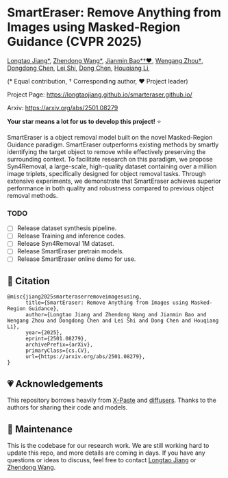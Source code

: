 # SmartEraser: Remove Anything from Images using Masked-Region Guidance (CVPR 2025)

[Longtao Jiang*](https://longtaojiang.github.io/), [Zhendong Wang*](https://zhendongwang6.github.io/), [Jianmin Bao*†❤](https://jianminbao.github.io/), [Wengang Zhou†](http://staff.ustc.edu.cn/~zhwg/), [Dongdong Chen](https://www.dongdongchen.bid/), [Lei Shi](), [Dong Chen](http://www.dongchen.pro/), [Houqiang Li](http://staff.ustc.edu.cn/~lihq/en/),

(* Equal contribution, † Corresponding author, ❤ Project leader)

Project Page: https://longtaojiang.github.io/smarteraser.github.io/

Arxiv: https://arxiv.org/abs/2501.08279

<!-- [![arXiv](https://img.shields.io/badge/arXiv-2312.03594-b31b1b.svg)](https://arxiv.org/abs/2312.03594)
[![Project Page](https://img.shields.io/badge/PowerPaint-Website-green)](https://powerpaint.github.io/)
[![Open in OpenXLab](https://cdn-static.openxlab.org.cn/app-center/openxlab_app.svg)](https://openxlab.org.cn/apps/detail/rangoliu/PowerPaint)
[![HuggingFace Model](https://img.shields.io/badge/%F0%9F%A4%97%20Hugging%20Face-Model-blue)](https://huggingface.co/JunhaoZhuang/PowerPaint-v1) -->

**Your star means a lot for us to develop this project!** :star:

SmartEraser is a object removal model built on the novel Masked-Region Guidance paradigm. SmartEraser outperforms existing methods by smartly identifying the target object to remove while effectively preserving the surrounding context. To facilitate research on this paradigm, we propose Syn4Removal, a large-scale, high-quality dataset containing over a million image triplets, specifically designed for object removal tasks. Through extensive experiments, we demonstrate that SmartEraser achieves superior performance in both quality and robustness compared to previous object removal methods.

### TODO

- [ ] Release dataset synthesis pipeline.
- [ ] Release Training and inference codes.
- [ ] Release Syn4Removal 1M dataset.
- [ ] Release SmartEraser pretrain models.
- [ ] Release SmartEraser online demo for use.

<!-- <img src='https://github.com/open-mmlab/mmagic/assets/12782558/acd01391-c73f-4997-aafd-0869aebcc915'/> -->


<!-- ## 🚀 News

**May 22, 2024**:fire:

- We have open-sourced the model weights for PowerPaint v2-1, rectifying some existing issues that were present during the training process of version 2. [![HuggingFace Model](https://img.shields.io/badge/%F0%9F%A4%97%20Hugging%20Face-Model-blue)](https://huggingface.co/JunhaoZhuang/PowerPaint-v2-1)

**April 7, 2024**:fire:

- We open source the model weights and code for PowerPaint v2. [![Open in OpenXLab](https://cdn-static.openxlab.org.cn/header/openxlab_models.svg)](https://openxlab.org.cn/models/detail/zhuangjunhao/PowerPaint_v2) [![HuggingFace Model](https://img.shields.io/badge/%F0%9F%A4%97%20Hugging%20Face-Model-blue)](https://huggingface.co/JunhaoZhuang/PowerPaint_v2)

**April 6, 2024**:

- We have retrained a new PowerPaint, taking inspiration from Brushnet. The [Online Demo](https://openxlab.org.cn/apps/detail/rangoliu/PowerPaint) has been updated accordingly. **We plan to release the model weights and code as open source in the next few days**.
- Tips: We preserve the cross-attention layer that was deleted by BrushNet for the task prompts input.

|  | Object insertion | Object Removal|Shape-guided Object Insertion|Outpainting|
|-----------------|-----------------|-----------------|-----------------|-----------------|
| Original Image| ![cropinput](https://github.com/Sanster/IOPaint/assets/108931120/bf91a1e8-8eaf-4be6-b47d-b8e43c9d182a)|![cropinput](https://github.com/Sanster/IOPaint/assets/108931120/c7e56119-aa57-4761-b6aa-56f8a0b72456)|![image](https://github.com/Sanster/IOPaint/assets/108931120/cbbfe84e-2bf1-425b-8349-f7874f2e978c)|![cropinput](https://github.com/Sanster/IOPaint/assets/108931120/134bb707-0fe5-4d22-a0ca-d440fa521365)|
| Output| ![image](https://github.com/Sanster/IOPaint/assets/108931120/ee777506-d336-4275-94f6-31abf9521866)| ![image](https://github.com/Sanster/IOPaint/assets/108931120/e9d8cf6c-13b8-443c-b327-6f27da54cda6)|![image](https://github.com/Sanster/IOPaint/assets/108931120/cc3008c9-37dd-4d98-ad43-58f67be872dc)|![image](https://github.com/Sanster/IOPaint/assets/108931120/18d8ca23-e6d7-4680-977f-e66341312476)|

**December 22, 2023**:wrench:

- The logical error in loading ControlNet has been rectified. The `gradio_PowerPaint.py` file and [Online Demo](https://openxlab.org.cn/apps/detail/rangoliu/PowerPaint) have also been updated.

**December 18, 2023**

*Enhanced PowerPaint Model*

- We are delighted to announce the release of more stable model weights. These refined weights can now be accessed on [Hugging Face](https://huggingface.co/JunhaoZhuang/PowerPaint-v1/tree/main). The `gradio_PowerPaint.py` file and [Online Demo](https://openxlab.org.cn/apps/detail/rangoliu/PowerPaint) have also been updated as part of this release. -->

<!-- ## Get Started

**Recommend Environment:** `cuda 11.8` + `python 3.9`

```bash
# Clone the Repository
git clone git@github.com:open-mmlab/PowerPaint.git

# Create Virtual Environment with Conda
conda create --name ppt python=3.9
conda activate ppt

# Install Dependencies
pip install -r requirements/requirements.txt
```

Or you can construct a conda environment from scratch by running the following command:

```bash
conda env create -f requirements/ppt.yaml
conda activate ppt
```

## Inference

You can launch the Gradio interface for PowerPaint by running the following command:

```bash
# Set up Git LFS
conda install git-lfs
git lfs install

# Clone PowerPaint Model
git lfs clone https://huggingface.co/JunhaoZhuang/PowerPaint-v1/ ./checkpoints/ppt-v1

python app.py --share
```

We suggest PowerPaint-V2 that is built upon BrushNet with RealisticVision as the base model, which exhibits higher visual quality. You can run the following command:
```bash
# Clone PowerPaint Model
git lfs clone https://huggingface.co/JunhaoZhuang/PowerPaint_v2/ ./checkpoints/ppt-v2

python app.py --share --version ppt-v2 --checkpoint_dir checkpoints/ppt-v2
```
Specifically, if you have downloaded the weights and want to skip the step of cloning the model, you can skip that step by enabling `--local_files_only`. -->

<!-- ### Object Removal

For object removal, you need to select the tab of `Object removal inpainting` and you don't need to input any prompts. PowerPaint is able to fill in the masked region according to context background.

We remain the text box for inputing prompt, allowing users to further suppress object generation by using negative prompts.
Specifically, we recommend to use 10 or higher value for Guidance Scale. If undesired objects appear in the masked area, you can address this by specifically increasing the Guidance Scale.

|Input|Output|
|---------------|-----------------|
| <img src="assets/gradio_objremoval.jpg"> | <img src="assets/gradio_objremoval_result.jpg"> -->

<!-- ## Training

1. Prepare training data. You may need to rewrite [`Datasets`](./powerpaint/datasets/__init__.py）per your need (e.g., data and storage formats). Here, we use petreloss to read training dataset from cloud storages. Besides, the recipe of datasets for training a versatile model can be tricky but intuitive.

2. Start training. We suggest using PowerPaint-V2 version, which is built upon BrushNet and requires smaller batch size for training. You can train it with the following command,
```shell
# running on a single node
accelerate launch --config_file configs/acc.yaml train_ppt2_bn.py --config configs/ppt2_bn.yaml --output_dir runs/ppt1_sd15

# running on one node by slurm, e.g., 1 nodes with 8 gpus in total
python submit.py --job-name ppt2_bn --gpus 8 train_ppt2_bn.py --config configs/ppt2_bn.yaml --output_dir runs/ppt2_bn
```
where `configs/acc.yaml` is the configuration file for using accelerate, and `configs/ppt2_bn.yaml` is the configuration file for training PowerPaint-V2.

PowerPaint-V1 version often requires much larger training batch size to converge (e.g., 1024). You can train it with the following command,

```shell
# running on a single node
accelerate launch --config_file configs/acc.yaml train_ppt1_sd15.py --config configs/ppt1_sd15.yaml --output_dir runs/ppt1_sd15 --gradient_accumulation_steps 2 --train_batch_size 64

# running on two nodes by slurm, e.g., 2 nodes with 8 gpus in total
python submit.py --job-name ppt1_sd15 --gpus 16 train_ppt1_sd15.py --config configs/ppt1_sd15.yaml --output_dir runs/ppt1_sd15 --train_batch_size 64
```
where `configs/acc.yaml` is the configuration file for using accelerate, and `configs/ppt1_sd15.yaml` is the configuration file for training PowerPaint-V1. -->

## 📍 Citation 

```
@misc{jiang2025smarteraserremoveimagesusing,
      title={SmartEraser: Remove Anything from Images using Masked-Region Guidance}, 
      author={Longtao Jiang and Zhendong Wang and Jianmin Bao and Wengang Zhou and Dongdong Chen and Lei Shi and Dong Chen and Houqiang Li},
      year={2025},
      eprint={2501.08279},
      archivePrefix={arXiv},
      primaryClass={cs.CV},
      url={https://arxiv.org/abs/2501.08279}, 
}
``` 

## 💗 Acknowledgements

This repository borrows heavily from [X-Paste](https://github.com/yoctta/XPaste) and [diffusers](https://github.com/huggingface/diffusers). Thanks to the authors for sharing their code and models.

## 🧿 Maintenance

This is the codebase for our research work. We are still working hard to update this repo, and more details are coming in days. If you have any questions or ideas to discuss, feel free to contact [Longtao Jiang](taotao707@mail.ustc.edu.cn) or [Zhendong Wang](zhendongwang6@outlook.com).

